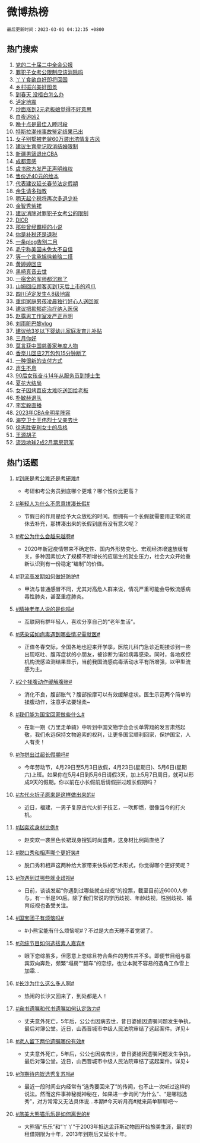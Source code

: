 # 微博热榜

`最后更新时间：2023-03-01 04:12:35 +0800`

## 热门搜索

1. [党的二十届二中全会公报](https://m.weibo.cn/search?containerid=100103type%3D1%26t%3D10%26q%3D%23%E5%85%9A%E7%9A%84%E4%BA%8C%E5%8D%81%E5%B1%8A%E4%BA%8C%E4%B8%AD%E5%85%A8%E4%BC%9A%E5%85%AC%E6%8A%A5%23&stream_entry_id=51&isnewpage=1&extparam=seat%3D1%26dgr%3D0%26stream_entry_id%3D51%26c_type%3D51%26filter_type%3Drealtimehot%26pos%3D0%26cate%3D10103%26display_time%3D1677615154%26pre_seqid%3D1677615154349025055591&luicode=10000011&lfid=106003type%253D25%2526t%253D3%2526disable_hot%253D1%2526filter_type%253Drealtimehot)
1. [罪犯子女考公限制应该消除吗](https://m.weibo.cn/search?containerid=100103type%3D1%26t%3D10%26q%3D%23%E7%BD%AA%E7%8A%AF%E5%AD%90%E5%A5%B3%E8%80%83%E5%85%AC%E9%99%90%E5%88%B6%E5%BA%94%E8%AF%A5%E6%B6%88%E9%99%A4%E5%90%97%23&stream_entry_id=31&isnewpage=1&extparam=seat%3D1%26lcate%3D5001%26flag%3D16%26c_type%3D31%26cate%3D5001%26q%3D%2523%25E7%25BD%25AA%25E7%258A%25AF%25E5%25AD%2590%25E5%25A5%25B3%25E8%2580%2583%25E5%2585%25AC%25E9%2599%2590%25E5%2588%25B6%25E5%25BA%2594%25E8%25AF%25A5%25E6%25B6%2588%25E9%2599%25A4%25E5%2590%2597%2523%26band_rank%3D1%26stream_entry_id%3D31%26pos%3D0%26filter_type%3Drealtimehot%26dgr%3D0%26realpos%3D1%26display_time%3D1677615154%26pre_seqid%3D1677615154349025055591&luicode=10000011&lfid=106003type%253D25%2526t%253D3%2526disable_hot%253D1%2526filter_type%253Drealtimehot)
1. [丫丫食欲良好即将回国](https://m.weibo.cn/search?containerid=100103type%3D1%26t%3D10%26q%3D%23%E4%B8%AB%E4%B8%AB%E9%A3%9F%E6%AC%B2%E8%89%AF%E5%A5%BD%E5%8D%B3%E5%B0%86%E5%9B%9E%E5%9B%BD%23&stream_entry_id=31&isnewpage=1&extparam=seat%3D1%26lcate%3D5001%26flag%3D16%26c_type%3D31%26cate%3D5001%26q%3D%2523%25E4%25B8%25AB%25E4%25B8%25AB%25E9%25A3%259F%25E6%25AC%25B2%25E8%2589%25AF%25E5%25A5%25BD%25E5%258D%25B3%25E5%25B0%2586%25E5%259B%259E%25E5%259B%25BD%2523%26band_rank%3D2%26stream_entry_id%3D31%26pos%3D1%26filter_type%3Drealtimehot%26dgr%3D0%26realpos%3D2%26display_time%3D1677615154%26pre_seqid%3D1677615154349025055591&luicode=10000011&lfid=106003type%253D25%2526t%253D3%2526disable_hot%253D1%2526filter_type%253Drealtimehot)
1. [乡村振兴美好图景](https://m.weibo.cn/search?containerid=100103type%3D1%26t%3D10%26q%3D%23%E4%B9%A1%E6%9D%91%E6%8C%AF%E5%85%B4%E7%BE%8E%E5%A5%BD%E5%9B%BE%E6%99%AF%23&stream_entry_id=31&isnewpage=1&extparam=seat%3D1%26lcate%3D5001%26flag%3D0%26c_type%3D31%26cate%3D5001%26q%3D%2523%25E4%25B9%25A1%25E6%259D%2591%25E6%258C%25AF%25E5%2585%25B4%25E7%25BE%258E%25E5%25A5%25BD%25E5%259B%25BE%25E6%2599%25AF%2523%26band_rank%3D3%26stream_entry_id%3D31%26pos%3D2%26filter_type%3Drealtimehot%26dgr%3D0%26realpos%3D3%26display_time%3D1677615154%26pre_seqid%3D1677615154349025055591&luicode=10000011&lfid=106003type%253D25%2526t%253D3%2526disable_hot%253D1%2526filter_type%253Drealtimehot)
1. [到春天 没捂白怎么办](https://m.weibo.cn/search?containerid=100103type%3D1%26t%3D10%26q%3D%23%E5%88%B0%E6%98%A5%E5%A4%A9+%E6%B2%A1%E6%8D%82%E7%99%BD%E6%80%8E%E4%B9%88%E5%8A%9E%23&stream_entry_id=31&isnewpage=1&extparam=seat%3D1%26lcate%3D5001%26band_rank%3D4%26stream_entry_id%3D31%26adid%3D181019%26q%3D%2523%25E5%2588%25B0%25E6%2598%25A5%25E5%25A4%25A9%2520%25E6%25B2%25A1%25E6%258D%2582%25E7%2599%25BD%25E6%2580%258E%25E4%25B9%2588%25E5%258A%259E%2523%26dgr%3D0%26topic_ad%3D1%26pos%3D3%26filter_type%3Drealtimehot%26cate%3D5001%26c_type%3D31%26display_time%3D1677615154%26pre_seqid%3D1677615154349025055591&luicode=10000011&lfid=106003type%253D25%2526t%253D3%2526disable_hot%253D1%2526filter_type%253Drealtimehot)
1. [泸定地震](https://m.weibo.cn/search?containerid=100103type%3D1%26t%3D10%26q%3D%23%E6%B3%B8%E5%AE%9A%E5%9C%B0%E9%9C%87%23&stream_entry_id=31&isnewpage=1&extparam=seat%3D1%26lcate%3D5001%26flag%3D16%26c_type%3D31%26cate%3D5001%26q%3D%2523%25E6%25B3%25B8%25E5%25AE%259A%25E5%259C%25B0%25E9%259C%2587%2523%26band_rank%3D4%26stream_entry_id%3D31%26pos%3D4%26filter_type%3Drealtimehot%26dgr%3D0%26realpos%3D4%26display_time%3D1677615154%26pre_seqid%3D1677615154349025055591&luicode=10000011&lfid=106003type%253D25%2526t%253D3%2526disable_hot%253D1%2526filter_type%253Drealtimehot)
1. [炒面涨到2元老板娘觉得不好意思](https://m.weibo.cn/search?containerid=100103type%3D1%26t%3D10%26q%3D%23%E7%82%92%E9%9D%A2%E6%B6%A8%E5%88%B02%E5%85%83%E8%80%81%E6%9D%BF%E5%A8%98%E8%A7%89%E5%BE%97%E4%B8%8D%E5%A5%BD%E6%84%8F%E6%80%9D%23&stream_entry_id=31&isnewpage=1&extparam=seat%3D1%26lcate%3D5001%26flag%3D0%26c_type%3D31%26cate%3D5001%26q%3D%2523%25E7%2582%2592%25E9%259D%25A2%25E6%25B6%25A8%25E5%2588%25B02%25E5%2585%2583%25E8%2580%2581%25E6%259D%25BF%25E5%25A8%2598%25E8%25A7%2589%25E5%25BE%2597%25E4%25B8%258D%25E5%25A5%25BD%25E6%2584%258F%25E6%2580%259D%2523%26band_rank%3D5%26stream_entry_id%3D31%26pos%3D5%26filter_type%3Drealtimehot%26dgr%3D0%26realpos%3D5%26display_time%3D1677615154%26pre_seqid%3D1677615154349025055591&luicode=10000011&lfid=106003type%253D25%2526t%253D3%2526disable_hot%253D1%2526filter_type%253Drealtimehot)
1. [白夜追凶2](https://m.weibo.cn/search?containerid=100103type%3D1%26t%3D10%26q%3D%E7%99%BD%E5%A4%9C%E8%BF%BD%E5%87%B62&stream_entry_id=31&isnewpage=1&extparam=seat%3D1%26lcate%3D5001%26flag%3D16%26c_type%3D31%26cate%3D5001%26q%3D%25E7%2599%25BD%25E5%25A4%259C%25E8%25BF%25BD%25E5%2587%25B62%26band_rank%3D6%26stream_entry_id%3D31%26pos%3D6%26filter_type%3Drealtimehot%26dgr%3D0%26realpos%3D6%26display_time%3D1677615154%26pre_seqid%3D1677615154349025055591&luicode=10000011&lfid=106003type%253D25%2526t%253D3%2526disable_hot%253D1%2526filter_type%253Drealtimehot)
1. [晚十点是最佳入睡时段](https://m.weibo.cn/search?containerid=100103type%3D1%26t%3D10%26q%3D%23%E6%99%9A%E5%8D%81%E7%82%B9%E6%98%AF%E6%9C%80%E4%BD%B3%E5%85%A5%E7%9D%A1%E6%97%B6%E6%AE%B5%23&stream_entry_id=31&isnewpage=1&extparam=seat%3D1%26lcate%3D5001%26flag%3D0%26c_type%3D31%26cate%3D5001%26q%3D%2523%25E6%2599%259A%25E5%258D%2581%25E7%2582%25B9%25E6%2598%25AF%25E6%259C%2580%25E4%25BD%25B3%25E5%2585%25A5%25E7%259D%25A1%25E6%2597%25B6%25E6%25AE%25B5%2523%26band_rank%3D7%26stream_entry_id%3D31%26pos%3D7%26filter_type%3Drealtimehot%26dgr%3D0%26realpos%3D7%26display_time%3D1677615154%26pre_seqid%3D1677615154349025055591&luicode=10000011&lfid=106003type%253D25%2526t%253D3%2526disable_hot%253D1%2526filter_type%253Drealtimehot)
1. [特斯拉潮州事故鉴定结果已出](https://m.weibo.cn/search?containerid=100103type%3D1%26t%3D10%26q%3D%23%E7%89%B9%E6%96%AF%E6%8B%89%E6%BD%AE%E5%B7%9E%E4%BA%8B%E6%95%85%E9%89%B4%E5%AE%9A%E7%BB%93%E6%9E%9C%E5%B7%B2%E5%87%BA%23&stream_entry_id=31&isnewpage=1&extparam=seat%3D1%26lcate%3D5001%26flag%3D0%26c_type%3D31%26cate%3D5001%26q%3D%2523%25E7%2589%25B9%25E6%2596%25AF%25E6%258B%2589%25E6%25BD%25AE%25E5%25B7%259E%25E4%25BA%258B%25E6%2595%2585%25E9%2589%25B4%25E5%25AE%259A%25E7%25BB%2593%25E6%259E%259C%25E5%25B7%25B2%25E5%2587%25BA%2523%26band_rank%3D8%26stream_entry_id%3D31%26pos%3D8%26filter_type%3Drealtimehot%26dgr%3D0%26realpos%3D8%26display_time%3D1677615154%26pre_seqid%3D1677615154349025055591&luicode=10000011&lfid=106003type%253D25%2526t%253D3%2526disable_hot%253D1%2526filter_type%253Drealtimehot)
1. [女子别墅被老爸60万装出浓情复古风](https://m.weibo.cn/search?containerid=100103type%3D1%26t%3D10%26q%3D%23%E5%A5%B3%E5%AD%90%E5%88%AB%E5%A2%85%E8%A2%AB%E8%80%81%E7%88%B860%E4%B8%87%E8%A3%85%E5%87%BA%E6%B5%93%E6%83%85%E5%A4%8D%E5%8F%A4%E9%A3%8E%23&stream_entry_id=31&isnewpage=1&extparam=seat%3D1%26lcate%3D5001%26flag%3D0%26c_type%3D31%26cate%3D5001%26q%3D%2523%25E5%25A5%25B3%25E5%25AD%2590%25E5%2588%25AB%25E5%25A2%2585%25E8%25A2%25AB%25E8%2580%2581%25E7%2588%25B860%25E4%25B8%2587%25E8%25A3%2585%25E5%2587%25BA%25E6%25B5%2593%25E6%2583%2585%25E5%25A4%258D%25E5%258F%25A4%25E9%25A3%258E%2523%26band_rank%3D9%26stream_entry_id%3D31%26pos%3D9%26filter_type%3Drealtimehot%26dgr%3D0%26realpos%3D9%26display_time%3D1677615154%26pre_seqid%3D1677615154349025055591&luicode=10000011&lfid=106003type%253D25%2526t%253D3%2526disable_hot%253D1%2526filter_type%253Drealtimehot)
1. [建议生育登记取消结婚限制](https://m.weibo.cn/search?containerid=100103type%3D1%26t%3D10%26q%3D%23%E5%BB%BA%E8%AE%AE%E7%94%9F%E8%82%B2%E7%99%BB%E8%AE%B0%E5%8F%96%E6%B6%88%E7%BB%93%E5%A9%9A%E9%99%90%E5%88%B6%23&stream_entry_id=31&isnewpage=1&extparam=seat%3D1%26lcate%3D5001%26flag%3D0%26c_type%3D31%26cate%3D5001%26q%3D%2523%25E5%25BB%25BA%25E8%25AE%25AE%25E7%2594%259F%25E8%2582%25B2%25E7%2599%25BB%25E8%25AE%25B0%25E5%258F%2596%25E6%25B6%2588%25E7%25BB%2593%25E5%25A9%259A%25E9%2599%2590%25E5%2588%25B6%2523%26band_rank%3D10%26stream_entry_id%3D31%26pos%3D10%26filter_type%3Drealtimehot%26dgr%3D0%26realpos%3D10%26display_time%3D1677615154%26pre_seqid%3D1677615154349025055591&luicode=10000011&lfid=106003type%253D25%2526t%253D3%2526disable_hot%253D1%2526filter_type%253Drealtimehot)
1. [新疆男篮退出CBA](https://m.weibo.cn/search?containerid=100103type%3D1%26t%3D10%26q%3D%23%E6%96%B0%E7%96%86%E7%94%B7%E7%AF%AE%E9%80%80%E5%87%BACBA%23&stream_entry_id=31&isnewpage=1&extparam=seat%3D1%26lcate%3D5001%26flag%3D0%26c_type%3D31%26cate%3D5001%26q%3D%2523%25E6%2596%25B0%25E7%2596%2586%25E7%2594%25B7%25E7%25AF%25AE%25E9%2580%2580%25E5%2587%25BACBA%2523%26band_rank%3D11%26stream_entry_id%3D31%26pos%3D11%26filter_type%3Drealtimehot%26dgr%3D0%26realpos%3D11%26display_time%3D1677615154%26pre_seqid%3D1677615154349025055591&luicode=10000011&lfid=106003type%253D25%2526t%253D3%2526disable_hot%253D1%2526filter_type%253Drealtimehot)
1. [成都震感](https://m.weibo.cn/search?containerid=100103type%3D1%26t%3D10%26q%3D%23%E6%88%90%E9%83%BD%E9%9C%87%E6%84%9F%23&stream_entry_id=31&isnewpage=1&extparam=seat%3D1%26lcate%3D5001%26flag%3D2%26c_type%3D31%26cate%3D5001%26q%3D%2523%25E6%2588%2590%25E9%2583%25BD%25E9%259C%2587%25E6%2584%259F%2523%26band_rank%3D12%26stream_entry_id%3D31%26pos%3D12%26filter_type%3Drealtimehot%26dgr%3D0%26realpos%3D12%26display_time%3D1677615154%26pre_seqid%3D1677615154349025055591&luicode=10000011&lfid=106003type%253D25%2526t%253D3%2526disable_hot%253D1%2526filter_type%253Drealtimehot)
1. [虞书欣方发严正声明维权](https://m.weibo.cn/search?containerid=100103type%3D1%26t%3D10%26q%3D%23%E8%99%9E%E4%B9%A6%E6%AC%A3%E6%96%B9%E5%8F%91%E4%B8%A5%E6%AD%A3%E5%A3%B0%E6%98%8E%E7%BB%B4%E6%9D%83%23&stream_entry_id=31&isnewpage=1&extparam=seat%3D1%26lcate%3D5001%26flag%3D0%26c_type%3D31%26cate%3D5001%26q%3D%2523%25E8%2599%259E%25E4%25B9%25A6%25E6%25AC%25A3%25E6%2596%25B9%25E5%258F%2591%25E4%25B8%25A5%25E6%25AD%25A3%25E5%25A3%25B0%25E6%2598%258E%25E7%25BB%25B4%25E6%259D%2583%2523%26band_rank%3D13%26stream_entry_id%3D31%26pos%3D13%26filter_type%3Drealtimehot%26dgr%3D0%26realpos%3D13%26display_time%3D1677615154%26pre_seqid%3D1677615154349025055591&luicode=10000011&lfid=106003type%253D25%2526t%253D3%2526disable_hot%253D1%2526filter_type%253Drealtimehot)
1. [售价近40元的绘本](https://m.weibo.cn/search?containerid=100103type%3D1%26t%3D10%26q%3D%23%E5%94%AE%E4%BB%B7%E8%BF%9140%E5%85%83%E7%9A%84%E7%BB%98%E6%9C%AC%23&stream_entry_id=31&isnewpage=1&extparam=seat%3D1%26lcate%3D5001%26flag%3D0%26c_type%3D31%26cate%3D5001%26q%3D%2523%25E5%2594%25AE%25E4%25BB%25B7%25E8%25BF%259140%25E5%2585%2583%25E7%259A%2584%25E7%25BB%2598%25E6%259C%25AC%2523%26band_rank%3D14%26stream_entry_id%3D31%26pos%3D14%26filter_type%3Drealtimehot%26dgr%3D0%26realpos%3D14%26display_time%3D1677615154%26pre_seqid%3D1677615154349025055591&luicode=10000011&lfid=106003type%253D25%2526t%253D3%2526disable_hot%253D1%2526filter_type%253Drealtimehot)
1. [代表建议延长春节法定假期](https://m.weibo.cn/search?containerid=100103type%3D1%26t%3D10%26q%3D%23%E4%BB%A3%E8%A1%A8%E5%BB%BA%E8%AE%AE%E5%BB%B6%E9%95%BF%E6%98%A5%E8%8A%82%E6%B3%95%E5%AE%9A%E5%81%87%E6%9C%9F%23&stream_entry_id=31&isnewpage=1&extparam=seat%3D1%26lcate%3D5001%26flag%3D0%26c_type%3D31%26cate%3D5001%26q%3D%2523%25E4%25BB%25A3%25E8%25A1%25A8%25E5%25BB%25BA%25E8%25AE%25AE%25E5%25BB%25B6%25E9%2595%25BF%25E6%2598%25A5%25E8%258A%2582%25E6%25B3%2595%25E5%25AE%259A%25E5%2581%2587%25E6%259C%259F%2523%26band_rank%3D15%26stream_entry_id%3D31%26pos%3D15%26filter_type%3Drealtimehot%26dgr%3D0%26realpos%3D15%26display_time%3D1677615154%26pre_seqid%3D1677615154349025055591&luicode=10000011&lfid=106003type%253D25%2526t%253D3%2526disable_hot%253D1%2526filter_type%253Drealtimehot)
1. [余生请多指教](https://m.weibo.cn/search?containerid=100103type%3D1%26t%3D10%26q%3D%E4%BD%99%E7%94%9F%E8%AF%B7%E5%A4%9A%E6%8C%87%E6%95%99&stream_entry_id=31&isnewpage=1&extparam=seat%3D1%26lcate%3D5001%26flag%3D0%26c_type%3D31%26cate%3D5001%26q%3D%25E4%25BD%2599%25E7%2594%259F%25E8%25AF%25B7%25E5%25A4%259A%25E6%258C%2587%25E6%2595%2599%26band_rank%3D16%26stream_entry_id%3D31%26pos%3D16%26filter_type%3Drealtimehot%26dgr%3D0%26realpos%3D16%26display_time%3D1677615154%26pre_seqid%3D1677615154349025055591&luicode=10000011&lfid=106003type%253D25%2526t%253D3%2526disable_hot%253D1%2526filter_type%253Drealtimehot)
1. [明天起个税将再次多退少补](https://m.weibo.cn/search?containerid=100103type%3D1%26t%3D10%26q%3D%23%E6%98%8E%E5%A4%A9%E8%B5%B7%E4%B8%AA%E7%A8%8E%E5%B0%86%E5%86%8D%E6%AC%A1%E5%A4%9A%E9%80%80%E5%B0%91%E8%A1%A5%23&stream_entry_id=31&isnewpage=1&extparam=seat%3D1%26lcate%3D5001%26flag%3D0%26c_type%3D31%26cate%3D5001%26q%3D%2523%25E6%2598%258E%25E5%25A4%25A9%25E8%25B5%25B7%25E4%25B8%25AA%25E7%25A8%258E%25E5%25B0%2586%25E5%2586%258D%25E6%25AC%25A1%25E5%25A4%259A%25E9%2580%2580%25E5%25B0%2591%25E8%25A1%25A5%2523%26band_rank%3D17%26stream_entry_id%3D31%26pos%3D17%26filter_type%3Drealtimehot%26dgr%3D0%26realpos%3D17%26display_time%3D1677615154%26pre_seqid%3D1677615154349025055591&luicode=10000011&lfid=106003type%253D25%2526t%253D3%2526disable_hot%253D1%2526filter_type%253Drealtimehot)
1. [金智秀紫裙](https://m.weibo.cn/search?containerid=100103type%3D1%26t%3D10%26q%3D%23%E9%87%91%E6%99%BA%E7%A7%80%E7%B4%AB%E8%A3%99%23&stream_entry_id=31&isnewpage=1&extparam=seat%3D1%26lcate%3D5001%26flag%3D0%26c_type%3D31%26cate%3D5001%26q%3D%2523%25E9%2587%2591%25E6%2599%25BA%25E7%25A7%2580%25E7%25B4%25AB%25E8%25A3%2599%2523%26band_rank%3D18%26stream_entry_id%3D31%26pos%3D18%26filter_type%3Drealtimehot%26dgr%3D0%26realpos%3D18%26display_time%3D1677615154%26pre_seqid%3D1677615154349025055591&luicode=10000011&lfid=106003type%253D25%2526t%253D3%2526disable_hot%253D1%2526filter_type%253Drealtimehot)
1. [建议消除对罪犯子女考公的限制](https://m.weibo.cn/search?containerid=100103type%3D1%26t%3D10%26q%3D%23%E5%BB%BA%E8%AE%AE%E6%B6%88%E9%99%A4%E5%AF%B9%E7%BD%AA%E7%8A%AF%E5%AD%90%E5%A5%B3%E8%80%83%E5%85%AC%E7%9A%84%E9%99%90%E5%88%B6%23&stream_entry_id=31&isnewpage=1&extparam=seat%3D1%26lcate%3D5001%26flag%3D0%26c_type%3D31%26cate%3D5001%26q%3D%2523%25E5%25BB%25BA%25E8%25AE%25AE%25E6%25B6%2588%25E9%2599%25A4%25E5%25AF%25B9%25E7%25BD%25AA%25E7%258A%25AF%25E5%25AD%2590%25E5%25A5%25B3%25E8%2580%2583%25E5%2585%25AC%25E7%259A%2584%25E9%2599%2590%25E5%2588%25B6%2523%26band_rank%3D19%26stream_entry_id%3D31%26pos%3D19%26filter_type%3Drealtimehot%26dgr%3D0%26realpos%3D19%26display_time%3D1677615154%26pre_seqid%3D1677615154349025055591&luicode=10000011&lfid=106003type%253D25%2526t%253D3%2526disable_hot%253D1%2526filter_type%253Drealtimehot)
1. [DIOR](https://m.weibo.cn/search?containerid=100103type%3D1%26t%3D10%26q%3DDIOR&stream_entry_id=31&isnewpage=1&extparam=seat%3D1%26lcate%3D5001%26flag%3D0%26c_type%3D31%26cate%3D5001%26q%3DDIOR%26band_rank%3D20%26stream_entry_id%3D31%26pos%3D20%26filter_type%3Drealtimehot%26dgr%3D0%26realpos%3D20%26display_time%3D1677615154%26pre_seqid%3D1677615154349025055591&luicode=10000011&lfid=106003type%253D25%2526t%253D3%2526disable_hot%253D1%2526filter_type%253Drealtimehot)
1. [那些曾经霸榜的小说](https://m.weibo.cn/search?containerid=100103type%3D1%26t%3D10%26q%3D%23%E9%82%A3%E4%BA%9B%E6%9B%BE%E7%BB%8F%E9%9C%B8%E6%A6%9C%E7%9A%84%E5%B0%8F%E8%AF%B4%23&stream_entry_id=31&isnewpage=1&extparam=seat%3D1%26lcate%3D5001%26flag%3D0%26c_type%3D31%26cate%3D5001%26q%3D%2523%25E9%2582%25A3%25E4%25BA%259B%25E6%259B%25BE%25E7%25BB%258F%25E9%259C%25B8%25E6%25A6%259C%25E7%259A%2584%25E5%25B0%258F%25E8%25AF%25B4%2523%26band_rank%3D21%26stream_entry_id%3D31%26pos%3D21%26filter_type%3Drealtimehot%26dgr%3D0%26realpos%3D21%26display_time%3D1677615154%26pre_seqid%3D1677615154349025055591&luicode=10000011&lfid=106003type%253D25%2526t%253D3%2526disable_hot%253D1%2526filter_type%253Drealtimehot)
1. [你是补税还是退税](https://m.weibo.cn/search?containerid=100103type%3D1%26t%3D10%26q%3D%23%E4%BD%A0%E6%98%AF%E8%A1%A5%E7%A8%8E%E8%BF%98%E6%98%AF%E9%80%80%E7%A8%8E%23&stream_entry_id=31&isnewpage=1&extparam=seat%3D1%26lcate%3D5001%26flag%3D0%26c_type%3D31%26cate%3D5001%26q%3D%2523%25E4%25BD%25A0%25E6%2598%25AF%25E8%25A1%25A5%25E7%25A8%258E%25E8%25BF%2598%25E6%2598%25AF%25E9%2580%2580%25E7%25A8%258E%2523%26band_rank%3D22%26stream_entry_id%3D31%26pos%3D22%26filter_type%3Drealtimehot%26dgr%3D0%26realpos%3D22%26display_time%3D1677615154%26pre_seqid%3D1677615154349025055591&luicode=10000011&lfid=106003type%253D25%2526t%253D3%2526disable_hot%253D1%2526filter_type%253Drealtimehot)
1. [一条plog告别二月](https://m.weibo.cn/search?containerid=100103type%3D1%26t%3D10%26q%3D%23%E4%B8%80%E6%9D%A1plog%E5%91%8A%E5%88%AB%E4%BA%8C%E6%9C%88%23&stream_entry_id=31&isnewpage=1&extparam=seat%3D1%26lcate%3D5001%26flag%3D0%26c_type%3D31%26cate%3D5001%26q%3D%2523%25E4%25B8%2580%25E6%259D%25A1plog%25E5%2591%258A%25E5%2588%25AB%25E4%25BA%258C%25E6%259C%2588%2523%26band_rank%3D23%26stream_entry_id%3D31%26pos%3D23%26filter_type%3Drealtimehot%26dgr%3D0%26realpos%3D23%26display_time%3D1677615154%26pre_seqid%3D1677615154349025055591&luicode=10000011&lfid=106003type%253D25%2526t%253D3%2526disable_hot%253D1%2526filter_type%253Drealtimehot)
1. [毛宁称美国未免太不自信](https://m.weibo.cn/search?containerid=100103type%3D1%26t%3D10%26q%3D%23%E6%AF%9B%E5%AE%81%E7%A7%B0%E7%BE%8E%E5%9B%BD%E6%9C%AA%E5%85%8D%E5%A4%AA%E4%B8%8D%E8%87%AA%E4%BF%A1%23&stream_entry_id=31&isnewpage=1&extparam=seat%3D1%26lcate%3D5001%26flag%3D0%26c_type%3D31%26cate%3D5001%26q%3D%2523%25E6%25AF%259B%25E5%25AE%2581%25E7%25A7%25B0%25E7%25BE%258E%25E5%259B%25BD%25E6%259C%25AA%25E5%2585%258D%25E5%25A4%25AA%25E4%25B8%258D%25E8%2587%25AA%25E4%25BF%25A1%2523%26band_rank%3D24%26stream_entry_id%3D31%26pos%3D24%26filter_type%3Drealtimehot%26dgr%3D0%26realpos%3D24%26display_time%3D1677615154%26pre_seqid%3D1677615154349025055591&luicode=10000011&lfid=106003type%253D25%2526t%253D3%2526disable_hot%253D1%2526filter_type%253Drealtimehot)
1. [等一个言承旭徐若晗二搭](https://m.weibo.cn/search?containerid=100103type%3D1%26t%3D10%26q%3D%23%E7%AD%89%E4%B8%80%E4%B8%AA%E8%A8%80%E6%89%BF%E6%97%AD%E5%BE%90%E8%8B%A5%E6%99%97%E4%BA%8C%E6%90%AD%23&stream_entry_id=31&isnewpage=1&extparam=seat%3D1%26lcate%3D5001%26flag%3D0%26c_type%3D31%26cate%3D5001%26q%3D%2523%25E7%25AD%2589%25E4%25B8%2580%25E4%25B8%25AA%25E8%25A8%2580%25E6%2589%25BF%25E6%2597%25AD%25E5%25BE%2590%25E8%258B%25A5%25E6%2599%2597%25E4%25BA%258C%25E6%2590%25AD%2523%26band_rank%3D25%26stream_entry_id%3D31%26pos%3D25%26filter_type%3Drealtimehot%26dgr%3D0%26realpos%3D25%26display_time%3D1677615154%26pre_seqid%3D1677615154349025055591&luicode=10000011&lfid=106003type%253D25%2526t%253D3%2526disable_hot%253D1%2526filter_type%253Drealtimehot)
1. [黄婷婷回应](https://m.weibo.cn/search?containerid=100103type%3D1%26t%3D10%26q%3D%23%E9%BB%84%E5%A9%B7%E5%A9%B7%E5%9B%9E%E5%BA%94%23&stream_entry_id=31&isnewpage=1&extparam=seat%3D1%26lcate%3D5001%26flag%3D0%26c_type%3D31%26cate%3D5001%26q%3D%2523%25E9%25BB%2584%25E5%25A9%25B7%25E5%25A9%25B7%25E5%259B%259E%25E5%25BA%2594%2523%26band_rank%3D26%26stream_entry_id%3D31%26pos%3D26%26filter_type%3Drealtimehot%26dgr%3D0%26realpos%3D26%26display_time%3D1677615154%26pre_seqid%3D1677615154349025055591&luicode=10000011&lfid=106003type%253D25%2526t%253D3%2526disable_hot%253D1%2526filter_type%253Drealtimehot)
1. [黑崎真音去世](https://m.weibo.cn/search?containerid=100103type%3D1%26t%3D10%26q%3D%23%E9%BB%91%E5%B4%8E%E7%9C%9F%E9%9F%B3%E5%8E%BB%E4%B8%96%23&stream_entry_id=31&isnewpage=1&extparam=seat%3D1%26lcate%3D5001%26flag%3D0%26c_type%3D31%26cate%3D5001%26q%3D%2523%25E9%25BB%2591%25E5%25B4%258E%25E7%259C%259F%25E9%259F%25B3%25E5%258E%25BB%25E4%25B8%2596%2523%26band_rank%3D27%26stream_entry_id%3D31%26pos%3D27%26filter_type%3Drealtimehot%26dgr%3D0%26realpos%3D27%26display_time%3D1677615154%26pre_seqid%3D1677615154349025055591&luicode=10000011&lfid=106003type%253D25%2526t%253D3%2526disable_hot%253D1%2526filter_type%253Drealtimehot)
1. [一宿舍的军师都沉默了](https://m.weibo.cn/search?containerid=100103type%3D1%26t%3D10%26q%3D%23%E4%B8%80%E5%AE%BF%E8%88%8D%E7%9A%84%E5%86%9B%E5%B8%88%E9%83%BD%E6%B2%89%E9%BB%98%E4%BA%86%23&stream_entry_id=31&isnewpage=1&extparam=seat%3D1%26lcate%3D5001%26flag%3D0%26c_type%3D31%26cate%3D5001%26q%3D%2523%25E4%25B8%2580%25E5%25AE%25BF%25E8%2588%258D%25E7%259A%2584%25E5%2586%259B%25E5%25B8%2588%25E9%2583%25BD%25E6%25B2%2589%25E9%25BB%2598%25E4%25BA%2586%2523%26band_rank%3D28%26stream_entry_id%3D31%26pos%3D28%26filter_type%3Drealtimehot%26dgr%3D0%26realpos%3D28%26display_time%3D1677615154%26pre_seqid%3D1677615154349025055591&luicode=10000011&lfid=106003type%253D25%2526t%253D3%2526disable_hot%253D1%2526filter_type%253Drealtimehot)
1. [山姆回应顾客买到1天后上市的鸡爪](https://m.weibo.cn/search?containerid=100103type%3D1%26t%3D10%26q%3D%23%E5%B1%B1%E5%A7%86%E5%9B%9E%E5%BA%94%E9%A1%BE%E5%AE%A2%E4%B9%B0%E5%88%B01%E5%A4%A9%E5%90%8E%E4%B8%8A%E5%B8%82%E7%9A%84%E9%B8%A1%E7%88%AA%23&stream_entry_id=31&isnewpage=1&extparam=seat%3D1%26lcate%3D5001%26flag%3D0%26c_type%3D31%26cate%3D5001%26q%3D%2523%25E5%25B1%25B1%25E5%25A7%2586%25E5%259B%259E%25E5%25BA%2594%25E9%25A1%25BE%25E5%25AE%25A2%25E4%25B9%25B0%25E5%2588%25B01%25E5%25A4%25A9%25E5%2590%258E%25E4%25B8%258A%25E5%25B8%2582%25E7%259A%2584%25E9%25B8%25A1%25E7%2588%25AA%2523%26band_rank%3D29%26stream_entry_id%3D31%26pos%3D29%26filter_type%3Drealtimehot%26dgr%3D0%26realpos%3D29%26display_time%3D1677615154%26pre_seqid%3D1677615154349025055591&luicode=10000011&lfid=106003type%253D25%2526t%253D3%2526disable_hot%253D1%2526filter_type%253Drealtimehot)
1. [四川泸定发生4.8级地震](https://m.weibo.cn/search?containerid=100103type%3D1%26t%3D10%26q%3D%23%E5%9B%9B%E5%B7%9D%E6%B3%B8%E5%AE%9A%E5%8F%91%E7%94%9F4.8%E7%BA%A7%E5%9C%B0%E9%9C%87%23&stream_entry_id=31&isnewpage=1&extparam=seat%3D1%26lcate%3D5001%26flag%3D0%26c_type%3D31%26cate%3D5001%26q%3D%2523%25E5%259B%259B%25E5%25B7%259D%25E6%25B3%25B8%25E5%25AE%259A%25E5%258F%2591%25E7%2594%259F4.8%25E7%25BA%25A7%25E5%259C%25B0%25E9%259C%2587%2523%26band_rank%3D30%26stream_entry_id%3D31%26pos%3D30%26filter_type%3Drealtimehot%26dgr%3D0%26realpos%3D30%26display_time%3D1677615154%26pre_seqid%3D1677615154349025055591&luicode=10000011&lfid=106003type%253D25%2526t%253D3%2526disable_hot%253D1%2526filter_type%253Drealtimehot)
1. [重组家庭男孩凌晨独行好心人送回家](https://m.weibo.cn/search?containerid=100103type%3D1%26t%3D10%26q%3D%23%E9%87%8D%E7%BB%84%E5%AE%B6%E5%BA%AD%E7%94%B7%E5%AD%A9%E5%87%8C%E6%99%A8%E7%8B%AC%E8%A1%8C%E5%A5%BD%E5%BF%83%E4%BA%BA%E9%80%81%E5%9B%9E%E5%AE%B6%23&stream_entry_id=31&isnewpage=1&extparam=seat%3D1%26lcate%3D5001%26flag%3D1%26c_type%3D31%26cate%3D5001%26q%3D%2523%25E9%2587%258D%25E7%25BB%2584%25E5%25AE%25B6%25E5%25BA%25AD%25E7%2594%25B7%25E5%25AD%25A9%25E5%2587%258C%25E6%2599%25A8%25E7%258B%25AC%25E8%25A1%258C%25E5%25A5%25BD%25E5%25BF%2583%25E4%25BA%25BA%25E9%2580%2581%25E5%259B%259E%25E5%25AE%25B6%2523%26band_rank%3D31%26stream_entry_id%3D31%26pos%3D31%26filter_type%3Drealtimehot%26dgr%3D0%26realpos%3D31%26display_time%3D1677615154%26pre_seqid%3D1677615154349025055591&luicode=10000011&lfid=106003type%253D25%2526t%253D3%2526disable_hot%253D1%2526filter_type%253Drealtimehot)
1. [建议把抑郁症治疗纳入医保](https://m.weibo.cn/search?containerid=100103type%3D1%26t%3D10%26q%3D%23%E5%BB%BA%E8%AE%AE%E6%8A%8A%E6%8A%91%E9%83%81%E7%97%87%E6%B2%BB%E7%96%97%E7%BA%B3%E5%85%A5%E5%8C%BB%E4%BF%9D%23&stream_entry_id=31&isnewpage=1&extparam=seat%3D1%26lcate%3D5001%26flag%3D0%26c_type%3D31%26cate%3D5001%26q%3D%2523%25E5%25BB%25BA%25E8%25AE%25AE%25E6%258A%258A%25E6%258A%2591%25E9%2583%2581%25E7%2597%2587%25E6%25B2%25BB%25E7%2596%2597%25E7%25BA%25B3%25E5%2585%25A5%25E5%258C%25BB%25E4%25BF%259D%2523%26band_rank%3D32%26stream_entry_id%3D31%26pos%3D32%26filter_type%3Drealtimehot%26dgr%3D0%26realpos%3D32%26display_time%3D1677615154%26pre_seqid%3D1677615154349025055591&luicode=10000011&lfid=106003type%253D25%2526t%253D3%2526disable_hot%253D1%2526filter_type%253Drealtimehot)
1. [赵露思工作室发严正声明](https://m.weibo.cn/search?containerid=100103type%3D1%26t%3D10%26q%3D%23%E8%B5%B5%E9%9C%B2%E6%80%9D%E5%B7%A5%E4%BD%9C%E5%AE%A4%E5%8F%91%E4%B8%A5%E6%AD%A3%E5%A3%B0%E6%98%8E%23&stream_entry_id=31&isnewpage=1&extparam=seat%3D1%26lcate%3D5001%26flag%3D0%26c_type%3D31%26cate%3D5001%26q%3D%2523%25E8%25B5%25B5%25E9%259C%25B2%25E6%2580%259D%25E5%25B7%25A5%25E4%25BD%259C%25E5%25AE%25A4%25E5%258F%2591%25E4%25B8%25A5%25E6%25AD%25A3%25E5%25A3%25B0%25E6%2598%258E%2523%26band_rank%3D33%26stream_entry_id%3D31%26pos%3D33%26filter_type%3Drealtimehot%26dgr%3D0%26realpos%3D33%26display_time%3D1677615154%26pre_seqid%3D1677615154349025055591&luicode=10000011&lfid=106003type%253D25%2526t%253D3%2526disable_hot%253D1%2526filter_type%253Drealtimehot)
1. [刘雨昕巴黎vlog](https://m.weibo.cn/search?containerid=100103type%3D1%26t%3D10%26q%3D%23%E5%88%98%E9%9B%A8%E6%98%95%E5%B7%B4%E9%BB%8Evlog%23&stream_entry_id=31&isnewpage=1&extparam=seat%3D1%26lcate%3D5001%26flag%3D0%26c_type%3D31%26cate%3D5001%26q%3D%2523%25E5%2588%2598%25E9%259B%25A8%25E6%2598%2595%25E5%25B7%25B4%25E9%25BB%258Evlog%2523%26band_rank%3D34%26stream_entry_id%3D31%26pos%3D34%26filter_type%3Drealtimehot%26dgr%3D0%26realpos%3D34%26display_time%3D1677615154%26pre_seqid%3D1677615154349025055591&luicode=10000011&lfid=106003type%253D25%2526t%253D3%2526disable_hot%253D1%2526filter_type%253Drealtimehot)
1. [建议给3岁以下婴幼儿家庭发育儿补贴](https://m.weibo.cn/search?containerid=100103type%3D1%26t%3D10%26q%3D%23%E5%BB%BA%E8%AE%AE%E7%BB%993%E5%B2%81%E4%BB%A5%E4%B8%8B%E5%A9%B4%E5%B9%BC%E5%84%BF%E5%AE%B6%E5%BA%AD%E5%8F%91%E8%82%B2%E5%84%BF%E8%A1%A5%E8%B4%B4%23&stream_entry_id=31&isnewpage=1&extparam=seat%3D1%26lcate%3D5001%26flag%3D1%26c_type%3D31%26cate%3D5001%26q%3D%2523%25E5%25BB%25BA%25E8%25AE%25AE%25E7%25BB%25993%25E5%25B2%2581%25E4%25BB%25A5%25E4%25B8%258B%25E5%25A9%25B4%25E5%25B9%25BC%25E5%2584%25BF%25E5%25AE%25B6%25E5%25BA%25AD%25E5%258F%2591%25E8%2582%25B2%25E5%2584%25BF%25E8%25A1%25A5%25E8%25B4%25B4%2523%26band_rank%3D35%26stream_entry_id%3D31%26pos%3D35%26filter_type%3Drealtimehot%26dgr%3D0%26realpos%3D35%26display_time%3D1677615154%26pre_seqid%3D1677615154349025055591&luicode=10000011&lfid=106003type%253D25%2526t%253D3%2526disable_hot%253D1%2526filter_type%253Drealtimehot)
1. [三月你好](https://m.weibo.cn/search?containerid=100103type%3D1%26t%3D10%26q%3D%23%E4%B8%89%E6%9C%88%E4%BD%A0%E5%A5%BD%23&stream_entry_id=31&isnewpage=1&extparam=seat%3D1%26lcate%3D5001%26flag%3D0%26c_type%3D31%26cate%3D5001%26q%3D%2523%25E4%25B8%2589%25E6%259C%2588%25E4%25BD%25A0%25E5%25A5%25BD%2523%26band_rank%3D36%26stream_entry_id%3D31%26pos%3D36%26filter_type%3Drealtimehot%26dgr%3D0%26realpos%3D36%26display_time%3D1677615154%26pre_seqid%3D1677615154349025055591&luicode=10000011&lfid=106003type%253D25%2526t%253D3%2526disable_hot%253D1%2526filter_type%253Drealtimehot)
1. [莫言获中国慈善家年度人物](https://m.weibo.cn/search?containerid=100103type%3D1%26t%3D10%26q%3D%23%E8%8E%AB%E8%A8%80%E8%8E%B7%E4%B8%AD%E5%9B%BD%E6%85%88%E5%96%84%E5%AE%B6%E5%B9%B4%E5%BA%A6%E4%BA%BA%E7%89%A9%23&stream_entry_id=31&isnewpage=1&extparam=seat%3D1%26lcate%3D5001%26flag%3D1%26c_type%3D31%26cate%3D5001%26q%3D%2523%25E8%258E%25AB%25E8%25A8%2580%25E8%258E%25B7%25E4%25B8%25AD%25E5%259B%25BD%25E6%2585%2588%25E5%2596%2584%25E5%25AE%25B6%25E5%25B9%25B4%25E5%25BA%25A6%25E4%25BA%25BA%25E7%2589%25A9%2523%26band_rank%3D37%26stream_entry_id%3D31%26pos%3D37%26filter_type%3Drealtimehot%26dgr%3D0%26realpos%3D37%26display_time%3D1677615154%26pre_seqid%3D1677615154349025055591&luicode=10000011&lfid=106003type%253D25%2526t%253D3%2526disable_hot%253D1%2526filter_type%253Drealtimehot)
1. [香奈儿回应2万包包15分钟断了](https://m.weibo.cn/search?containerid=100103type%3D1%26t%3D10%26q%3D%23%E9%A6%99%E5%A5%88%E5%84%BF%E5%9B%9E%E5%BA%942%E4%B8%87%E5%8C%85%E5%8C%8515%E5%88%86%E9%92%9F%E6%96%AD%E4%BA%86%23&stream_entry_id=31&isnewpage=1&extparam=seat%3D1%26lcate%3D5001%26flag%3D0%26c_type%3D31%26cate%3D5001%26q%3D%2523%25E9%25A6%2599%25E5%25A5%2588%25E5%2584%25BF%25E5%259B%259E%25E5%25BA%25942%25E4%25B8%2587%25E5%258C%2585%25E5%258C%258515%25E5%2588%2586%25E9%2592%259F%25E6%2596%25AD%25E4%25BA%2586%2523%26band_rank%3D38%26stream_entry_id%3D31%26pos%3D38%26filter_type%3Drealtimehot%26dgr%3D0%26realpos%3D38%26display_time%3D1677615154%26pre_seqid%3D1677615154349025055591&luicode=10000011&lfid=106003type%253D25%2526t%253D3%2526disable_hot%253D1%2526filter_type%253Drealtimehot)
1. [一种很新的支付方式](https://m.weibo.cn/search?containerid=100103type%3D1%26t%3D10%26q%3D%23%E4%B8%80%E7%A7%8D%E5%BE%88%E6%96%B0%E7%9A%84%E6%94%AF%E4%BB%98%E6%96%B9%E5%BC%8F%23&stream_entry_id=31&isnewpage=1&extparam=seat%3D1%26lcate%3D5001%26flag%3D0%26c_type%3D31%26cate%3D5001%26q%3D%2523%25E4%25B8%2580%25E7%25A7%258D%25E5%25BE%2588%25E6%2596%25B0%25E7%259A%2584%25E6%2594%25AF%25E4%25BB%2598%25E6%2596%25B9%25E5%25BC%258F%2523%26band_rank%3D39%26stream_entry_id%3D31%26pos%3D39%26filter_type%3Drealtimehot%26dgr%3D0%26realpos%3D39%26display_time%3D1677615154%26pre_seqid%3D1677615154349025055591&luicode=10000011&lfid=106003type%253D25%2526t%253D3%2526disable_hot%253D1%2526filter_type%253Drealtimehot)
1. [声生不息](https://m.weibo.cn/search?containerid=100103type%3D1%26t%3D10%26q%3D%E5%A3%B0%E7%94%9F%E4%B8%8D%E6%81%AF&stream_entry_id=31&isnewpage=1&extparam=seat%3D1%26lcate%3D5001%26flag%3D0%26c_type%3D31%26cate%3D5001%26q%3D%25E5%25A3%25B0%25E7%2594%259F%25E4%25B8%258D%25E6%2581%25AF%26band_rank%3D40%26stream_entry_id%3D31%26pos%3D40%26filter_type%3Drealtimehot%26dgr%3D0%26realpos%3D40%26display_time%3D1677615154%26pre_seqid%3D1677615154349025055591&luicode=10000011&lfid=106003type%253D25%2526t%253D3%2526disable_hot%253D1%2526filter_type%253Drealtimehot)
1. [90后女孩奋斗14年从服务员到博士生](https://m.weibo.cn/search?containerid=100103type%3D1%26t%3D10%26q%3D%2390%E5%90%8E%E5%A5%B3%E5%AD%A9%E5%A5%8B%E6%96%9714%E5%B9%B4%E4%BB%8E%E6%9C%8D%E5%8A%A1%E5%91%98%E5%88%B0%E5%8D%9A%E5%A3%AB%E7%94%9F%23&stream_entry_id=31&isnewpage=1&extparam=seat%3D1%26lcate%3D5001%26flag%3D0%26c_type%3D31%26cate%3D5001%26q%3D%252390%25E5%2590%258E%25E5%25A5%25B3%25E5%25AD%25A9%25E5%25A5%258B%25E6%2596%259714%25E5%25B9%25B4%25E4%25BB%258E%25E6%259C%258D%25E5%258A%25A1%25E5%2591%2598%25E5%2588%25B0%25E5%258D%259A%25E5%25A3%25AB%25E7%2594%259F%2523%26band_rank%3D41%26stream_entry_id%3D31%26pos%3D41%26filter_type%3Drealtimehot%26dgr%3D0%26realpos%3D41%26display_time%3D1677615154%26pre_seqid%3D1677615154349025055591&luicode=10000011&lfid=106003type%253D25%2526t%253D3%2526disable_hot%253D1%2526filter_type%253Drealtimehot)
1. [夏花大结局](https://m.weibo.cn/search?containerid=100103type%3D1%26t%3D10%26q%3D%23%E5%A4%8F%E8%8A%B1%E5%A4%A7%E7%BB%93%E5%B1%80%23&stream_entry_id=31&isnewpage=1&extparam=seat%3D1%26lcate%3D5001%26flag%3D0%26c_type%3D31%26cate%3D5001%26q%3D%2523%25E5%25A4%258F%25E8%258A%25B1%25E5%25A4%25A7%25E7%25BB%2593%25E5%25B1%2580%2523%26band_rank%3D42%26stream_entry_id%3D31%26pos%3D42%26filter_type%3Drealtimehot%26dgr%3D0%26realpos%3D42%26display_time%3D1677615154%26pre_seqid%3D1677615154349025055591&luicode=10000011&lfid=106003type%253D25%2526t%253D3%2526disable_hot%253D1%2526filter_type%253Drealtimehot)
1. [女子因烤苕皮太难吃送回给老板](https://m.weibo.cn/search?containerid=100103type%3D1%26t%3D10%26q%3D%23%E5%A5%B3%E5%AD%90%E5%9B%A0%E7%83%A4%E8%8B%95%E7%9A%AE%E5%A4%AA%E9%9A%BE%E5%90%83%E9%80%81%E5%9B%9E%E7%BB%99%E8%80%81%E6%9D%BF%23&stream_entry_id=31&isnewpage=1&extparam=seat%3D1%26lcate%3D5001%26flag%3D0%26c_type%3D31%26cate%3D5001%26q%3D%2523%25E5%25A5%25B3%25E5%25AD%2590%25E5%259B%25A0%25E7%2583%25A4%25E8%258B%2595%25E7%259A%25AE%25E5%25A4%25AA%25E9%259A%25BE%25E5%2590%2583%25E9%2580%2581%25E5%259B%259E%25E7%25BB%2599%25E8%2580%2581%25E6%259D%25BF%2523%26band_rank%3D43%26stream_entry_id%3D31%26pos%3D43%26filter_type%3Drealtimehot%26dgr%3D0%26realpos%3D43%26display_time%3D1677615154%26pre_seqid%3D1677615154349025055591&luicode=10000011&lfid=106003type%253D25%2526t%253D3%2526disable_hot%253D1%2526filter_type%253Drealtimehot)
1. [朴敏赫退队](https://m.weibo.cn/search?containerid=100103type%3D1%26t%3D10%26q%3D%23%E6%9C%B4%E6%95%8F%E8%B5%AB%E9%80%80%E9%98%9F%23&stream_entry_id=31&isnewpage=1&extparam=seat%3D1%26lcate%3D5001%26flag%3D0%26c_type%3D31%26cate%3D5001%26q%3D%2523%25E6%259C%25B4%25E6%2595%258F%25E8%25B5%25AB%25E9%2580%2580%25E9%2598%259F%2523%26band_rank%3D44%26stream_entry_id%3D31%26pos%3D44%26filter_type%3Drealtimehot%26dgr%3D0%26realpos%3D44%26display_time%3D1677615154%26pre_seqid%3D1677615154349025055591&luicode=10000011&lfid=106003type%253D25%2526t%253D3%2526disable_hot%253D1%2526filter_type%253Drealtimehot)
1. [李宏毅直播](https://m.weibo.cn/search?containerid=100103type%3D1%26t%3D10%26q%3D%E6%9D%8E%E5%AE%8F%E6%AF%85%E7%9B%B4%E6%92%AD&stream_entry_id=31&isnewpage=1&extparam=seat%3D1%26lcate%3D5001%26flag%3D0%26c_type%3D31%26cate%3D5001%26q%3D%25E6%259D%258E%25E5%25AE%258F%25E6%25AF%2585%25E7%259B%25B4%25E6%2592%25AD%26band_rank%3D45%26stream_entry_id%3D31%26pos%3D45%26filter_type%3Drealtimehot%26dgr%3D0%26realpos%3D45%26display_time%3D1677615154%26pre_seqid%3D1677615154349025055591&luicode=10000011&lfid=106003type%253D25%2526t%253D3%2526disable_hot%253D1%2526filter_type%253Drealtimehot)
1. [2023年CBA全明星阵容](https://m.weibo.cn/search?containerid=100103type%3D1%26t%3D10%26q%3D%232023%E5%B9%B4CBA%E5%85%A8%E6%98%8E%E6%98%9F%E9%98%B5%E5%AE%B9%23&stream_entry_id=31&isnewpage=1&extparam=seat%3D1%26lcate%3D5001%26flag%3D0%26c_type%3D31%26cate%3D5001%26q%3D%25232023%25E5%25B9%25B4CBA%25E5%2585%25A8%25E6%2598%258E%25E6%2598%259F%25E9%2598%25B5%25E5%25AE%25B9%2523%26band_rank%3D46%26stream_entry_id%3D31%26pos%3D46%26filter_type%3Drealtimehot%26dgr%3D0%26realpos%3D46%26display_time%3D1677615154%26pre_seqid%3D1677615154349025055591&luicode=10000011&lfid=106003type%253D25%2526t%253D3%2526disable_hot%253D1%2526filter_type%253Drealtimehot)
1. [海空卫士王伟烈士父亲去世](https://m.weibo.cn/search?containerid=100103type%3D1%26t%3D10%26q%3D%23%E6%B5%B7%E7%A9%BA%E5%8D%AB%E5%A3%AB%E7%8E%8B%E4%BC%9F%E7%83%88%E5%A3%AB%E7%88%B6%E4%BA%B2%E5%8E%BB%E4%B8%96%23&stream_entry_id=31&isnewpage=1&extparam=seat%3D1%26lcate%3D5001%26flag%3D0%26c_type%3D31%26cate%3D5001%26q%3D%2523%25E6%25B5%25B7%25E7%25A9%25BA%25E5%258D%25AB%25E5%25A3%25AB%25E7%258E%258B%25E4%25BC%259F%25E7%2583%2588%25E5%25A3%25AB%25E7%2588%25B6%25E4%25BA%25B2%25E5%258E%25BB%25E4%25B8%2596%2523%26band_rank%3D47%26stream_entry_id%3D31%26pos%3D47%26filter_type%3Drealtimehot%26dgr%3D0%26realpos%3D47%26display_time%3D1677615154%26pre_seqid%3D1677615154349025055591&luicode=10000011&lfid=106003type%253D25%2526t%253D3%2526disable_hot%253D1%2526filter_type%253Drealtimehot)
1. [徐志胜安利女士的品格](https://m.weibo.cn/search?containerid=100103type%3D1%26t%3D10%26q%3D%23%E5%BE%90%E5%BF%97%E8%83%9C%E5%AE%89%E5%88%A9%E5%A5%B3%E5%A3%AB%E7%9A%84%E5%93%81%E6%A0%BC%23&stream_entry_id=31&isnewpage=1&extparam=seat%3D1%26lcate%3D5001%26flag%3D0%26c_type%3D31%26cate%3D5001%26q%3D%2523%25E5%25BE%2590%25E5%25BF%2597%25E8%2583%259C%25E5%25AE%2589%25E5%2588%25A9%25E5%25A5%25B3%25E5%25A3%25AB%25E7%259A%2584%25E5%2593%2581%25E6%25A0%25BC%2523%26band_rank%3D48%26stream_entry_id%3D31%26pos%3D48%26filter_type%3Drealtimehot%26dgr%3D0%26realpos%3D48%26display_time%3D1677615154%26pre_seqid%3D1677615154349025055591&luicode=10000011&lfid=106003type%253D25%2526t%253D3%2526disable_hot%253D1%2526filter_type%253Drealtimehot)
1. [王源胡子](https://m.weibo.cn/search?containerid=100103type%3D1%26t%3D10%26q%3D%23%E7%8E%8B%E6%BA%90%E8%83%A1%E5%AD%90%23&stream_entry_id=31&isnewpage=1&extparam=seat%3D1%26lcate%3D5001%26flag%3D0%26c_type%3D31%26cate%3D5001%26q%3D%2523%25E7%258E%258B%25E6%25BA%2590%25E8%2583%25A1%25E5%25AD%2590%2523%26band_rank%3D49%26stream_entry_id%3D31%26pos%3D49%26filter_type%3Drealtimehot%26dgr%3D0%26realpos%3D49%26display_time%3D1677615154%26pre_seqid%3D1677615154349025055591&luicode=10000011&lfid=106003type%253D25%2526t%253D3%2526disable_hot%253D1%2526filter_type%253Drealtimehot)
1. [流浪地球2成2月票房冠军](https://m.weibo.cn/search?containerid=100103type%3D1%26t%3D10%26q%3D%23%E6%B5%81%E6%B5%AA%E5%9C%B0%E7%90%832%E6%88%902%E6%9C%88%E7%A5%A8%E6%88%BF%E5%86%A0%E5%86%9B%23&stream_entry_id=31&isnewpage=1&extparam=seat%3D1%26lcate%3D5001%26flag%3D0%26c_type%3D31%26cate%3D5001%26q%3D%2523%25E6%25B5%2581%25E6%25B5%25AA%25E5%259C%25B0%25E7%2590%25832%25E6%2588%25902%25E6%259C%2588%25E7%25A5%25A8%25E6%2588%25BF%25E5%2586%25A0%25E5%2586%259B%2523%26band_rank%3D50%26stream_entry_id%3D31%26pos%3D50%26filter_type%3Drealtimehot%26dgr%3D0%26realpos%3D50%26display_time%3D1677615154%26pre_seqid%3D1677615154349025055591&luicode=10000011&lfid=106003type%253D25%2526t%253D3%2526disable_hot%253D1%2526filter_type%253Drealtimehot)

## 热门话题

1. [#到底是考公难还是考研难#](https://m.weibo.cn/search?containerid=231522type%3D1%26t%3D10%26q%3D%23%E5%88%B0%E5%BA%95%E6%98%AF%E8%80%83%E5%85%AC%E9%9A%BE%E8%BF%98%E6%98%AF%E8%80%83%E7%A0%94%E9%9A%BE%23&stream_entry_id=128&isnewpage=1&extparam=seat%3D1%26lcate%3D5004%26dgr%3D0%26cate%3D5004%26pos%3D1-0-0%26unitid%3D1677380796663%26c_type%3D128%26display_time%3D1677615155%26pre_seqid%3D1677615155790916971269&luicode=10000011&lfid=231648_-_4)
    - 考研和考公务员到底哪个更难？哪个性价比更高？

1. [#年轻人为什么不愿意拼凑长假#](https://m.weibo.cn/search?containerid=231522type%3D1%26t%3D10%26q%3D%23%E5%B9%B4%E8%BD%BB%E4%BA%BA%E4%B8%BA%E4%BB%80%E4%B9%88%E4%B8%8D%E6%84%BF%E6%84%8F%E6%8B%BC%E5%87%91%E9%95%BF%E5%81%87%23&stream_entry_id=128&isnewpage=1&extparam=seat%3D1%26lcate%3D5004%26dgr%3D0%26cate%3D5004%26pos%3D1-0-1%26unitid%3D1677465391512%26c_type%3D128%26display_time%3D1677615155%26pre_seqid%3D1677615155790916971269&luicode=10000011&lfid=231648_-_4)
    - 节假日的作用是给予大众放松的时间。想拥有一个长假就需要用正常的双休去补充，那拼凑出来的长假到底有没有意义呢？

1. [#考公为什么会越来越卷#](https://m.weibo.cn/search?containerid=231522type%3D1%26t%3D10%26q%3D%23%E8%80%83%E5%85%AC%E4%B8%BA%E4%BB%80%E4%B9%88%E4%BC%9A%E8%B6%8A%E6%9D%A5%E8%B6%8A%E5%8D%B7%23&stream_entry_id=128&isnewpage=1&extparam=seat%3D1%26lcate%3D5004%26dgr%3D0%26cate%3D5004%26pos%3D1-0-2%26unitid%3D1677308832266%26c_type%3D128%26display_time%3D1677615155%26pre_seqid%3D1677615155790916971269&luicode=10000011&lfid=231648_-_4)
    - 2020年新冠疫情带来不确定性、国内外形势变化、宏观经济增速放缓有关，多种因素加大了规模不断增长的应届生的就业压力，社会大众开始重新认识到有一份稳定“编制”的价值。

1. [#甲流高发期如何做好防护#](https://m.weibo.cn/search?containerid=231522type%3D1%26t%3D10%26q%3D%23%E7%94%B2%E6%B5%81%E9%AB%98%E5%8F%91%E6%9C%9F%E5%A6%82%E4%BD%95%E5%81%9A%E5%A5%BD%E9%98%B2%E6%8A%A4%23&stream_entry_id=128&isnewpage=1&extparam=seat%3D1%26lcate%3D5004%26dgr%3D0%26cate%3D5004%26pos%3D1-0-3%26unitid%3D1677334647938%26c_type%3D128%26display_time%3D1677615155%26pre_seqid%3D1677615155790916971269&luicode=10000011&lfid=231648_-_4)
    - 甲流与普通感冒不同，尤其对高危人群来说，情况严重可能会导致流感病毒性肺炎，甚至重症肺炎。

1. [#精神老年人说的是你吗#](https://m.weibo.cn/search?containerid=231522type%3D1%26t%3D10%26q%3D%23%E7%B2%BE%E7%A5%9E%E8%80%81%E5%B9%B4%E4%BA%BA%E8%AF%B4%E7%9A%84%E6%98%AF%E4%BD%A0%E5%90%97%23&stream_entry_id=128&isnewpage=1&extparam=seat%3D1%26lcate%3D5004%26dgr%3D0%26cate%3D5004%26pos%3D1-0-4%26unitid%3D1677414078378%26c_type%3D128%26display_time%3D1677615155%26pre_seqid%3D1677615155790916971269&luicode=10000011&lfid=231648_-_4)
    - 互联网有群年轻人，喜欢分享自己的“老年生活”。

1. [#感染诺如病毒遇到哪些情况需就医#](https://m.weibo.cn/search?containerid=231522type%3D1%26t%3D10%26q%3D%23%E6%84%9F%E6%9F%93%E8%AF%BA%E5%A6%82%E7%97%85%E6%AF%92%E9%81%87%E5%88%B0%E5%93%AA%E4%BA%9B%E6%83%85%E5%86%B5%E9%9C%80%E5%B0%B1%E5%8C%BB%23&stream_entry_id=128&isnewpage=1&extparam=seat%3D1%26lcate%3D5004%26dgr%3D0%26cate%3D5004%26pos%3D1-0-5%26unitid%3D1677374807431%26c_type%3D128%26display_time%3D1677615155%26pre_seqid%3D1677615155790916971269&luicode=10000011&lfid=231648_-_4)
    - 正值冬春交际，全国各地也迎来开学季，医院儿科门急诊近期接诊到一些出现呕吐、腹泻症状的小朋友，被诊断为诺如病毒感染。同时，各地疾控机构流感监测结果显示，当前我国流感病毒活动水平有所增强，以甲型流感为主。

1. [#2个揉腹动作缓解腹胀#](https://m.weibo.cn/search?containerid=231522type%3D1%26t%3D10%26q%3D%232%E4%B8%AA%E6%8F%89%E8%85%B9%E5%8A%A8%E4%BD%9C%E7%BC%93%E8%A7%A3%E8%85%B9%E8%83%80%23&stream_entry_id=128&isnewpage=1&extparam=seat%3D1%26lcate%3D5004%26dgr%3D0%26cate%3D5004%26pos%3D1-0-6%26unitid%3D1677320229045%26c_type%3D128%26display_time%3D1677615155%26pre_seqid%3D1677615155790916971269&luicode=10000011&lfid=231648_-_4)
    - 消化不良，腹部胀气？腹部按摩可以有效缓解症状。医生示范两个简单的揉腹动作，注意手法要轻柔~

1. [#我们能为国宝回家做些什么#](https://m.weibo.cn/search?containerid=231522type%3D1%26t%3D10%26q%3D%23%E6%88%91%E4%BB%AC%E8%83%BD%E4%B8%BA%E5%9B%BD%E5%AE%9D%E5%9B%9E%E5%AE%B6%E5%81%9A%E4%BA%9B%E4%BB%80%E4%B9%88%23&stream_entry_id=128&isnewpage=1&extparam=seat%3D1%26lcate%3D5004%26dgr%3D0%26cate%3D5004%26pos%3D1-0-7%26unitid%3D1677412283102%26c_type%3D128%26display_time%3D1677615155%26pre_seqid%3D1677615155790916971269&luicode=10000011&lfid=231648_-_4)
    - 在新一期《万里走单骑》中听到中国文物学会会长单霁翔的发言肃然起敬，我们永远保持文物追索的权利，让更多国宝顺利回家，保护国宝，人人有责！

1. [#你拼出过超长假期吗#](https://m.weibo.cn/search?containerid=231522type%3D1%26t%3D10%26q%3D%23%E4%BD%A0%E6%8B%BC%E5%87%BA%E8%BF%87%E8%B6%85%E9%95%BF%E5%81%87%E6%9C%9F%E5%90%97%23&stream_entry_id=128&isnewpage=1&extparam=seat%3D1%26lcate%3D5004%26dgr%3D0%26cate%3D5004%26pos%3D1-0-8%26unitid%3D1677463583982%26c_type%3D128%26display_time%3D1677615155%26pre_seqid%3D1677615155790916971269&luicode=10000011&lfid=231648_-_4)
    - 今年劳动节，4月29日至5月3日放假，4月23日(星期日)、5月6日(星期六)上班。如果你在5月4日到5月6日请假3天，加上5月7日周日，就可以形成9天的假期。你以前在小长假前后请假拼过超长假期吗？ ​​​

1. [#古代火折子原来是这样做出来的#](https://m.weibo.cn/search?containerid=231522type%3D1%26t%3D10%26q%3D%23%E5%8F%A4%E4%BB%A3%E7%81%AB%E6%8A%98%E5%AD%90%E5%8E%9F%E6%9D%A5%E6%98%AF%E8%BF%99%E6%A0%B7%E5%81%9A%E5%87%BA%E6%9D%A5%E7%9A%84%23&stream_entry_id=128&isnewpage=1&extparam=seat%3D1%26lcate%3D5004%26dgr%3D0%26cate%3D5004%26pos%3D1-0-9%26unitid%3D1677383804641%26c_type%3D128%26display_time%3D1677615155%26pre_seqid%3D1677615155790916971269&luicode=10000011&lfid=231648_-_4)
    - 近日，福建，一男子复原古代火折子技艺，一吹即燃，很像当今的打火机。

1. [#赵奕欢身材比例#](https://m.weibo.cn/search?containerid=231522type%3D1%26t%3D10%26q%3D%23%E8%B5%B5%E5%A5%95%E6%AC%A2%E8%BA%AB%E6%9D%90%E6%AF%94%E4%BE%8B%23&stream_entry_id=128&isnewpage=1&extparam=seat%3D1%26lcate%3D5004%26dgr%3D0%26cate%3D5004%26pos%3D1-0-10%26unitid%3D1677330749535%26c_type%3D128%26display_time%3D1677615155%26pre_seqid%3D1677615155790916971269&luicode=10000011&lfid=231648_-_4)
    - 赵奕欢一袭黑色长裙现身搜狐时尚盛典，这身材比例简直绝了

1. [#脱口秀和相声哪个更好笑#](https://m.weibo.cn/search?containerid=231522type%3D1%26t%3D10%26q%3D%23%E8%84%B1%E5%8F%A3%E7%A7%80%E5%92%8C%E7%9B%B8%E5%A3%B0%E5%93%AA%E4%B8%AA%E6%9B%B4%E5%A5%BD%E7%AC%91%23&stream_entry_id=128&isnewpage=1&extparam=seat%3D1%26lcate%3D5004%26dgr%3D0%26cate%3D5004%26pos%3D1-0-11%26unitid%3D1677405986954%26c_type%3D128%26display_time%3D1677615155%26pre_seqid%3D1677615155790916971269&luicode=10000011&lfid=231648_-_4)
    - 脱口秀和相声这两种给大家带来快乐的艺术形式，你觉得哪个更好笑呢？

1. [#你遇到过哪些就业歧视#](https://m.weibo.cn/search?containerid=231522type%3D1%26t%3D10%26q%3D%23%E4%BD%A0%E9%81%87%E5%88%B0%E8%BF%87%E5%93%AA%E4%BA%9B%E5%B0%B1%E4%B8%9A%E6%AD%A7%E8%A7%86%23&stream_entry_id=128&isnewpage=1&extparam=seat%3D1%26lcate%3D5004%26dgr%3D0%26cate%3D5004%26pos%3D1-0-12%26unitid%3D1677464784294%26c_type%3D128%26display_time%3D1677615155%26pre_seqid%3D1677615155790916971269&luicode=10000011&lfid=231648_-_4)
    - 日前，谈谈发起“你遇到过哪些就业歧视”的投票，截至目前近6000人参与，有一半是90后。除了我们常说的学历歧视、年龄歧视，性别歧视、婚育歧视也备受关注。

1. [#国宝团子有烦恼吗#](https://m.weibo.cn/search?containerid=231522type%3D1%26t%3D10%26q%3D%23%E5%9B%BD%E5%AE%9D%E5%9B%A2%E5%AD%90%E6%9C%89%E7%83%A6%E6%81%BC%E5%90%97%23&stream_entry_id=128&isnewpage=1&extparam=seat%3D1%26lcate%3D5004%26dgr%3D0%26cate%3D5004%26pos%3D1-0-13%26unitid%3D1677458482481%26c_type%3D128%26display_time%3D1677615155%26pre_seqid%3D1677615155790916971269&luicode=10000011&lfid=231648_-_4)
    - #小熊宝能有什么烦恼呢#？不过是大白天睡不着觉罢了。

1. [#恋综节目如何选拔素人嘉宾#](https://m.weibo.cn/search?containerid=231522type%3D1%26t%3D10%26q%3D%23%E6%81%8B%E7%BB%BC%E8%8A%82%E7%9B%AE%E5%A6%82%E4%BD%95%E9%80%89%E6%8B%94%E7%B4%A0%E4%BA%BA%E5%98%89%E5%AE%BE%23&stream_entry_id=128&isnewpage=1&extparam=seat%3D1%26lcate%3D5004%26dgr%3D0%26cate%3D5004%26pos%3D1-0-14%26unitid%3D1677398805450%26c_type%3D128%26display_time%3D1677615155%26pre_seqid%3D1677615155790916971269&luicode=10000011&lfid=231648_-_4)
    - 眼下恋综虽多，但愿意上恋综且符合条件的男性并不多。即便节目组与嘉宾双向奔赴，频繁“塌房”“翻车”的恋综，也让本就不容易的选角工作雪上加霜...

1. [#长沙为什么这么多人啊#](https://m.weibo.cn/search?containerid=231522type%3D1%26t%3D10%26q%3D%23%E9%95%BF%E6%B2%99%E4%B8%BA%E4%BB%80%E4%B9%88%E8%BF%99%E4%B9%88%E5%A4%9A%E4%BA%BA%E5%95%8A%23&stream_entry_id=128&isnewpage=1&extparam=seat%3D1%26lcate%3D5004%26dgr%3D0%26cate%3D5004%26pos%3D1-0-15%26unitid%3D1677380799902%26c_type%3D128%26display_time%3D1677615155%26pre_seqid%3D1677615155790916971269&luicode=10000011&lfid=231648_-_4)
    - 热闹的长沙又回来了，到处都是人！

1. [#自书遗嘱和代书遗嘱如何认定效力#](https://m.weibo.cn/search?containerid=231522type%3D1%26t%3D10%26q%3D%23%E8%87%AA%E4%B9%A6%E9%81%97%E5%98%B1%E5%92%8C%E4%BB%A3%E4%B9%A6%E9%81%97%E5%98%B1%E5%A6%82%E4%BD%95%E8%AE%A4%E5%AE%9A%E6%95%88%E5%8A%9B%23&stream_entry_id=128&isnewpage=1&extparam=seat%3D1%26lcate%3D5004%26dgr%3D0%26cate%3D5004%26pos%3D1-0-16%26unitid%3D1677379609890%26c_type%3D128%26display_time%3D1677615155%26pre_seqid%3D1677615155790916971269&luicode=10000011&lfid=231648_-_4)
    - 丈夫意外死亡，5年后，公公也因病去世，昔日婆媳因遗嘱问题发生争执，最后对簿公堂。近日，山西晋城市中级人民法院审结了这起案件。详见↓ ​​​

1. [#老人留下两份遗嘱哪份有效#](https://m.weibo.cn/search?containerid=231522type%3D1%26t%3D10%26q%3D%23%E8%80%81%E4%BA%BA%E7%95%99%E4%B8%8B%E4%B8%A4%E4%BB%BD%E9%81%97%E5%98%B1%E5%93%AA%E4%BB%BD%E6%9C%89%E6%95%88%23&stream_entry_id=128&isnewpage=1&extparam=seat%3D1%26lcate%3D5004%26dgr%3D0%26cate%3D5004%26pos%3D1-0-17%26unitid%3D1677379311363%26c_type%3D128%26display_time%3D1677615155%26pre_seqid%3D1677615155790916971269&luicode=10000011&lfid=231648_-_4)
    - 丈夫意外死亡，5年后，公公也因病去世，昔日婆媳因遗嘱问题发生争执，最后对簿公堂。近日，山西晋城市中级人民法院审结了这起案件。详见↓ ​​​

1. [#你期待内娱选秀复苏吗#](https://m.weibo.cn/search?containerid=231522type%3D1%26t%3D10%26q%3D%23%E4%BD%A0%E6%9C%9F%E5%BE%85%E5%86%85%E5%A8%B1%E9%80%89%E7%A7%80%E5%A4%8D%E8%8B%8F%E5%90%97%23&stream_entry_id=128&isnewpage=1&extparam=seat%3D1%26lcate%3D5004%26dgr%3D0%26cate%3D5004%26pos%3D1-0-18%26unitid%3D1677341827118%26c_type%3D128%26display_time%3D1677615155%26pre_seqid%3D1677615155790916971269&luicode=10000011&lfid=231648_-_4)
    - 最近一段时间业内经常有“选秀要回来了”的传闻，也不止一次听过这样的说法。然而这件事神秘就神秘在，如果进一步询问“为什么”、“是哪档选秀”，对方常常又无法具体说…本期#今天听月亮#就来简单聊聊吧～

1. [#旅美大熊猫乐乐是如何离世的#](https://m.weibo.cn/search?containerid=231522type%3D1%26t%3D10%26q%3D%23%E6%97%85%E7%BE%8E%E5%A4%A7%E7%86%8A%E7%8C%AB%E4%B9%90%E4%B9%90%E6%98%AF%E5%A6%82%E4%BD%95%E7%A6%BB%E4%B8%96%E7%9A%84%23&stream_entry_id=128&isnewpage=1&extparam=seat%3D1%26lcate%3D5004%26dgr%3D0%26cate%3D5004%26pos%3D1-0-19%26unitid%3D1677329866896%26c_type%3D128%26display_time%3D1677615155%26pre_seqid%3D1677615155790916971269&luicode=10000011&lfid=231648_-_4)
    - 大熊猫“乐乐”和“丫丫”于2003年抵达孟菲斯动物园开始旅美生涯，最初的租借期限为十年，2013年到期后又延长十年。

